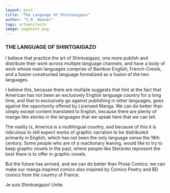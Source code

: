 ```yaml
---
layout: post
title: "The Language Of Shintoaigazo"
author: "S.R. Weaver"
tags: artmanifesto
image: pagetest.png
---
```

### THE LANGUAGE OF SHINTOAIGAZO

I believe that practice the art of Shintoaigazo, one more publish and distribute their work across multiple language channels, and have a body of work whose main languages comprise of Bamboo English, French-Creole, and a fusion constructed language formalized as a fusion of the two languages.

I believe this, because there are multiple suggests that hint at the fact that American has not been an exclusively English language country for a long time, and that to exclusively go against publishing in other languages, goes against the opportunity offered by Licensed Manga. We can do better than simply except content translated to English, because there are plenty of manga-like stories in the languages that we speak here that we can tell.

The reality is, America is a multilingual country, and because of this it is ridiculous to still expect works of graphic narration to be distributed primarily in English, which has not been the only language sense the 19th century. Some people who are of a reactionary leaning, would like to try to keep graphic novels in the past, where people like Steranko represent the best there is to offer in graphic novels.

But the future has arrived, and we can do better than Prose Comics: we can make our manga inspired comics also inspired by Comics Poetry and BD comics from the country of France.

Je suis Shintoaigazo! Unite.
